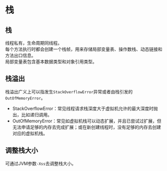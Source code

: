 # &#26632;

## 栈
线程私有，生命周期同线程。<br/>
每个方法执行时都会创建一个栈帧，用来存储局部变量表、操作数栈、动态链接和方法出口信息。<br/>
局部变量表包含基本数据类型和对象引用类型。

## 栈溢出
栈溢出广义上可以指发生`StackOverflowError`异常或者由栈引发的`OutOfMemoryError`。
* StackOverflowError：常见线程请求栈深度大于虚拟机允许的最大深度时抛出，比如递归调用。
* OutOfMemoryError：常见如虚拟机栈可以动态扩展，并且已尝试过扩展，但无法申请足够的内存去完成扩展；或在新创建线程时，没有足够的内存去创建对应的虚拟机栈。

## 调整栈大小
可通过JVM参数`-Xss`去调整栈大小。